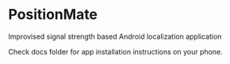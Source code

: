 # PositionMate
Improvised signal strength based Android localization application

Check docs folder for app installation instructions on your phone.
